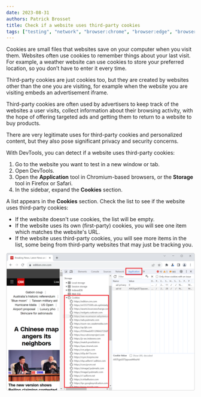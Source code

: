 ```yaml
---
date: 2023-08-31
authors: Patrick Brosset
title: Check if a website uses third-party cookies
tags: ["testing", "network", "browser:chrome", "browser:edge", "browser:firefox", "browser-safari"]
---
```


Cookies are small files that websites save on your computer when you visit them. Websites often use cookies to remember things about your last visit. For example, a weather website can use cookies to store your preferred location, so you don’t have to enter it every time. 

Third-party cookies are just cookies too, but they are created by websites other than the one you are visiting, for example when the website you are visiting embeds an advertisement iframe.

Third-party cookies are often used by advertisers to keep track of the websites a user visits, collect information about their browsing activity, with the hope of offering targeted ads and getting them to return to a website to buy products.

There are very legitimate uses for third-party cookies and personalized content, but they also pose significant privacy and security concerns.

With DevTools, you can detect if a website uses third-party cookies:

1. Go to the website you want to test in a new window or tab.
1. Open DevTools.
1. Open the **Application** tool in Chromium-based browsers, or the **Storage** tool in Firefox or Safari.
1. In the sidebar, expand the **Cookies** section.
   
A list appears in the **Cookies** section. Check the list to see if the website uses third-party cookies:

* If the website doesn't use cookies, the list will be empty.
* If the website uses its own (first-party) cookies, you will see one item which matches the website's URL.
* If the website uses third-party cookies, you will see more items in the list, some being from third-party websites that may just be tracking you.

![Chrome DevTools' Application tool, showing the cookies section containing a bunch of third-party websites](../../assets/img/detect-3p-cookies.png)
